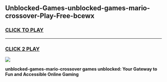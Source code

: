 
## Unblocked-Games-unblocked-games-mario-crossover-Play-Free-bcewx
<h3>
<a href="https://premium76.site?title=unblocked-games-mario-crossover&ref=18A1">CLICK TO PLAY</a></h3>
<hr>

<h3>
<a href="https://premium76.site?title=unblocked-games-mario-crossover&ref=18A1">CLICK 2 PLAY</a>
  
</h3>

<a href="https://premium76.site?title=unblocked-games-mario-crossover&ref=18A1"><img src="https://clearcache.store/games.png"></a>


**unblocked-games-mario-crossover games unblocked: Your Gateway to Fun and Accessible Online Gaming**
